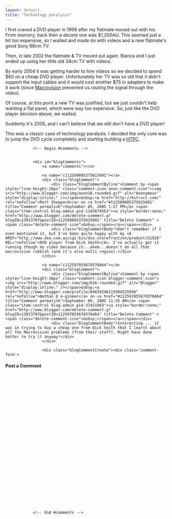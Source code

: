 ```yaml
---
layout: default
title: "Technology paralysis"
---
```


I first craved a DVD player in 1999 after my flatmate moved out with his. From
memory, back then a decent one was $1,200AU. This seemed just a bit too
expensive, so I waited and made do with videos and a new flatmate's good Sony
68cm TV.

Then, in late 2002 the flatmate &amp; TV moved out again. Bianca and I just
ended up using her little old 34cm TV with videos.

By early 2004 it was getting harder to hire videos so we decided to spend $60
on a cheap DVD player. Unfortunately her TV was so old that it didn't support
the input cables and it would cost another $75 in adapters to make it work
(since [Macrovision](http://en.wikipedia.org/wiki/Macrovision) prevented us
routing the signal through the video).

Of course, at this point a new TV was justified, but we just couldn't help
wanting a flat panel, which were way too expensive. So, just like the DVD
player decision above, we waited.

Suddenly it's 2005, and I can't believe that we still don't have a DVD player!

This was a classic case of technology paralysis. I decided the only cure was to
jump the DVD cycle completely and starting building a
[HTPC](http://en.wikipedia.org/wiki/HTPC).

				<!-- Begin #comments -->
				
				
				<div id="blogComments">
					<a name="comments"></a>
					
					<a name="c112589085375615601"></a>
					<div class="blogComment">
						<div class="blogCommentByline">Comment by <span style="line-height:16px" class="comment-icon anon-comment-icon"><img src="http://www.blogger.com/img/anon16-rounded.gif" alt="Anonymous" style="display:inline;" /></span>&nbsp;<a href="http://kstruct.com/" rel="nofollow">Matt Sheppard</a> on <a href="#112589085375615601" title="Comment permalink">September 05, 2005 1:27 PM</a> <span class="item-control blog-admin pid-1145674563"><a style="border:none;" href="http://www.blogger.com/delete-comment.g?blogID=13013707&postID=112589085375615601" title="Delete Comment" ><span class="delete-comment-icon">&nbsp;</span></a></span></div>
						<div class="blogCommentBody">Don't remember if I even mentioned it, but I've been quite happy with my <A HREF="http://www.dse.com.au/cgi-bin/dse.storefront/en/product/G1928" REL="nofollow">DVD player from Dick Smith</A>. I've actually got it running though my video because it...ahem...doesn't do all that macrovision rubbish (and it's also multi region).</div>
					</div>
					
					<a name="c112597055670370464"></a>
					<div class="blogComment">
						<div class="blogCommentByline">Comment by <span style="line-height:16px" class="comment-icon blogger-comment-icon"><img src="http://www.blogger.com/img/b16-rounded.gif" alt="Blogger" style="display:inline;" /></span>&nbsp;<a href="http://www.blogger.com/profile/04639246119384325956" rel="nofollow">Nathan @ e-gineer</a> on <a href="#112597055670370464" title="Comment permalink">September 06, 2005 11:35 AM</a> <span class="item-control blog-admin pid-37421963"><a style="border:none;" href="http://www.blogger.com/delete-comment.g?blogID=13013707&postID=112597055670370464" title="Delete Comment" ><span class="delete-comment-icon">&nbsp;</span></a></span></div>
						<div class="blogCommentBody">Interesting ... it was in trying to buy a cheap one from Dick Smith that I learnt about all the Macrovision problems (from their staff). Might have done better to try it anyway!</div>
					</div>
					
					<div class="blogCommentCreate"><div class='comment-form'>
<a name='comment-form'></a>
<h4>Post a Comment</h4><p></p>
<a id='comment-editor-src' href='http://www.blogger.com/comment-iframe.g?blogID=13013707&postID=112511261503175129'></a><iframe id='comment-editor' src='' class='blogger-iframe-colorize' width='100%' height='410' scrolling='no' frameborder='0' allowtransparency='true'></iframe>
<script type="text/javascript" src="http://www.blogger.com/static/v1/jsbin/2383433370-iframe_colorizer.js"></script>
</div></div>
				</div>
				
				
				<!-- End #comments -->
